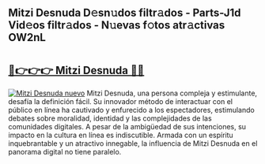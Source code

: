 ## Mitzi Desnuda D𝚎sn𝚞dos filtr𝚊dos - Parts-J1d Vid𝚎os filtr𝚊dos - N𝚞evas f𝚘tos atr𝚊ctivas OW2nL

# <h2><a href="http://mb6l88.tromn.icu/?c=Mitzi+Desnuda">🔗👉👉👉 Mitzi Desnuda 🔗🔗</a></h2>

[![Mitzi Desnuda nuevo](https://i.imgur.com/pEAQMta.gif)](http://mb6l88.tromn.icu/?c=Mitzi+Desnuda)
Mitzi Desnuda, una persona compleja y estimulante, desafía la definición fácil. Su innovador método de interactuar con el público en línea ha cautivado y enfurecido a los espectadores, estimulando debates sobre moralidad, identidad y las complejidades de las comunidades digitales. A pesar de la ambigüedad de sus intenciones, su impacto en la cultura en línea es indiscutible. Armada con un espíritu inquebrantable y un atractivo innegable, la influencia de Mitzi Desnuda en el panorama digital no tiene paralelo.
